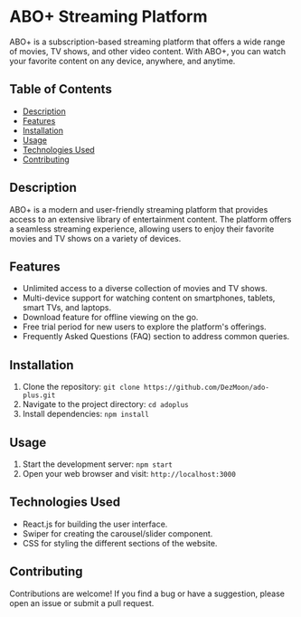 # ABO+ Streaming Platform

ABO+ is a subscription-based streaming platform that offers a wide range of movies, TV shows, and other video content. With ABO+, you can watch your favorite content on any device, anywhere, and anytime.

## Table of Contents

- [Description](#description)
- [Features](#features)
- [Installation](#installation)
- [Usage](#usage)
- [Technologies Used](#technologies-used)
- [Contributing](#contributing)

## Description

ABO+ is a modern and user-friendly streaming platform that provides access to an extensive library of entertainment content. The platform offers a seamless streaming experience, allowing users to enjoy their favorite movies and TV shows on a variety of devices.

## Features

- Unlimited access to a diverse collection of movies and TV shows.
- Multi-device support for watching content on smartphones, tablets, smart TVs, and laptops.
- Download feature for offline viewing on the go.
- Free trial period for new users to explore the platform's offerings.
- Frequently Asked Questions (FAQ) section to address common queries.

## Installation

1. Clone the repository: `git clone https://github.com/DezMoon/ado-plus.git`
2. Navigate to the project directory: `cd adoplus`
3. Install dependencies: `npm install`

## Usage

1. Start the development server: `npm start`
2. Open your web browser and visit: `http://localhost:3000`

## Technologies Used

- React.js for building the user interface.
- Swiper for creating the carousel/slider component.
- CSS for styling the different sections of the website.

## Contributing

Contributions are welcome! If you find a bug or have a suggestion, please open an issue or submit a pull request.
